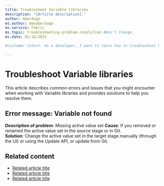 ```yaml
---
title: Troubleshoot Variable libraries
description: "[Article description]."
author: mberdugo
ms.author: monaberdugo
ms.service: Fabric
ms.topic: troubleshooting-problem-resolution #Don't change.
ms.date: 02/16/2025

#customer intent: As a developer, I want to learn how to troubleshoot Variable libraries, so that I can manage my content lifecycle.

---
```


# Troubleshoot Variable libraries

This article describes common errors and issues that you might encounter when working with Variable libraries and provides solutions to help you resolve them.

## Error message: Variable not found

**Description of problem**: Missing active value set
**Cause**: If you removed or renamed the active value set in the source stage or in Git.  
**Solution**: Change the active value set in the target stage manually (through the UI) or using the Update API, or update from Git.




## Related content

- [Related article title](link.md)
- [Related article title](link.md)
- [Related article title](link.md)
